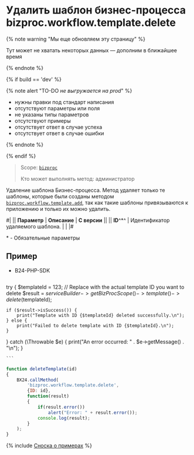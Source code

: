 # Удалить шаблон бизнес-процесса bizproc.workflow.template.delete

{% note warning "Мы еще обновляем эту страницу" %}

Тут может не хватать некоторых данных — дополним в ближайшее время

{% endnote %}

{% if build == 'dev' %}

{% note alert "TO-DO _не выгружается на prod_" %}

- нужны правки под стандарт написания
- отсутствуют параметры или поля
- не указаны типы параметров
- отсутствуют примеры
- отсутствует ответ в случае успеха
- отсутствует ответ в случае ошибки

{% endnote %}

{% endif %}

> Scope: [`bizproc`](../scopes/permissions.md)
>
> Кто может выполнять метод: администратор

Удаление шаблона Бизнес-процесса. Метод удаляет только те шаблоны, которые были созданы методом [`bizproc.workflow.template.add`](./bizproc-workflow-template-add.md), так как такие шаблоны привязываются к приложению и только их можно удалить.

#|
|| **Параметр** | **Описание** | **С версии** ||
|| **ID**^*^ | Идентификатор удаляемого шаблона. | |
|#	

\* - Обязательные параметры

## Пример

- B24-PHP-SDK

    ```php
    
try {
    $templateId = 123; // Replace with the actual template ID you want to delete
    $result = $serviceBuilder
        ->getBizProcScope()
        ->template()
        ->delete($templateId);

    if ($result->isSuccess()) {
        print("Template with ID {$templateId} deleted successfully.\n");
    } else {
        print("Failed to delete template with ID {$templateId}.\n");
    }
} catch (\Throwable $e) {
    print("An error occurred: " . $e->getMessage() . "\n");
}

    ```
```javascript
function deleteTemplate(id)
{
	BX24.callMethod(
		'bizproc.workflow.template.delete',
		{ID: id},
		function(result)
		{
			if(result.error())
				alert("Error: " + result.error());
			console.log(result);
		}
	);
}
```


{% include [Сноска о примерах](../../_includes/examples.md) %}
